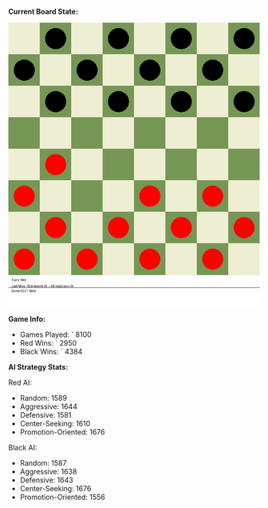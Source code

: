 
**Current Board State:**  
<!-- START_GIF -->
![Checkers Game](./checkers_game.gif)
<!-- END_GIF -->

**Game Info:**  
- Games Played: `<!-- GAMES_PLAYED --> 8100
- Red Wins: `<!-- RED_WINS --> 2950
- Black Wins: `<!-- BLACK_WINS --> 4384

<!-- AI_STATS -->
**AI Strategy Stats:**

Red AI:
- Random: 1589
- Aggressive: 1644
- Defensive: 1581
- Center-Seeking: 1610
- Promotion-Oriented: 1676

Black AI:
- Random: 1587
- Aggressive: 1638
- Defensive: 1643
- Center-Seeking: 1676
- Promotion-Oriented: 1556
